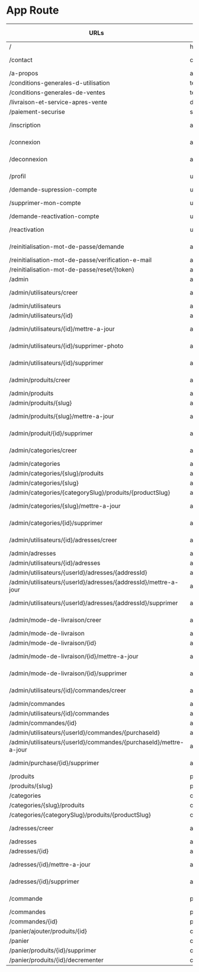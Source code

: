 # App Route

| URLs                                                              | Route names                   | Methods HTTP | Controllers                 | methods()                    | Status |
| ----------------------------------------------------------------- | ----------------------------- | ------------ | --------------------------- | ---------------------------- | ------ |
| /                                                                 | home                          | GET          | MainController              | home()                       | ✅     |
| /contact                                                          | contact                       | GET , POST   | MainController              | contact()                    | ✅     |
| /a-propos                                                         | about                         | GET          | MainController              | about()                      | ✅     |
| /conditions-generales-d-utilisation                               | terms_of_services             | GET          | MainController              | termsOfServices()            | ✅     |
| /conditions-generales-de-ventes                                   | terms_of_sales                | GET          | MainController              | termsOfSales()               | ✅     |
| /livraison-et-service-apres-vente                                 | delivery_and_customer_service | GET          | MainController              | deliveryAndCustomerService() | ✅     |
| /paiement-securise                                                | secure_payment                | GET          | MainController              | securePayment()              | ✅     |
| /inscription                                                      | app_register                  | GET, POST    | RegistrationController      | register()                   | ✅     |
| /connexion                                                        | app_login                     | GET, POST    | SecurityController          | login()                      | ✅     |
| /deconnexion                                                      | app_logout                    | GET, POST    | SecurityController          | logout()                     | ✅     |
| /profil                                                           | user_profile                  | GET, POST    | UserController              | profile()                    | ✅     |
| /demande-supression-compte                                        | user_delete_request           | GET          | UserController              | deleteRequest()              | ❌     |
| /supprimer-mon-compte                                             | user_delete_my-account        | GET, POST    | UserController              | delete()                     | ✅     |
| /demande-reactivation-compte                                      | user_reactivate_request       | GET          | UserController              | reactivateRequest()          | ❌     |
| /reactivation                                                     | user_reactivate               | GET, POST    | UserController              | reactivate()                 | ❌     |
| /reinitialisation-mot-de-passe/demande                            | app_forgot_password_request   | GET, POST    | ResetPasswordController     | request()                    | ❌     |
| /reinitialisation-mot-de-passe/verification-e-mail                | app_check_email               | GET          | ResetPasswordController     | checkEmail()                 | ❌     |
| /reinitialisation-mot-de-passe/reset/{token}                      | app_reset_password            | GET          | ResetPasswordController     | reset()                      | ❌     |
| /admin                                                            | admin_dashboard               | GET          | AdminMainController         | dashboard()                  | ✅     |
| /admin/utilisateurs/creer                                         | admin_user_create             | GET, POST    | AdminUserController         | create()                     | ✅     |
| /admin/utilisateurs                                               | admin_user_list               | GET          | AdminUserController         | list()                       | ✅     |
| /admin/utilisateurs/{id}                                          | admin_user_detail             | GET          | AdminUserController         | detail()                     | ✅     |
| /admin/utilisateurs/{id}/mettre-a-jour                            | admin_user_update             | GET, POST    | AdminUserController         | update()                     | ✅     |
| /admin/utilisateurs/{id}/supprimer-photo                          | admin_user_delete_picture     | GET, POST    | AdminUserController         | deletePicture()              | ✅     |
| /admin/utilisateurs/{id}/supprimer                                | admin_user_delete             | GET, POST    | AdminUserController         | delete()                     | ✅     |
| /admin/produits/creer                                             | admin_product_create          | GET, POST    | AdminProductController      | create()                     | ✅     |
| /admin/produits                                                   | admin_product_list            | GET          | AdminProductController      | list()                       | ✅     |
| /admin/produits/{slug}                                            | admin_product_detail          | GET          | AdminProductController      | detail()                     | ✅     |
| /admin/produits/{slug}/mettre-a-jour                              | admin_product_update          | GET, POST    | AdminProductController      | update()                     | ✅     |
| /admin/produit/{id}/supprimer                                     | admin_product_delete          | GET, POST    | AdminProductController      | delete()                     | ✅     |
| /admin/categories/creer                                           | admin_category_create         | GET, POST    | AdminCategoryController     | create()                     | ✅     |
| /admin/categories                                                 | admin_category_list           | GET          | AdminCategoryController     | list()                       | ✅     |
| /admin/categories/{slug}/produits                                 | admin_category_product_list   | GET          | AdminCategoryController     | productList()                | ✅     |
| /admin/categories/{slug}                                          | admin_category_detail         | GET          | AdminCategoryController     | detail()                     | ✅     |
| /admin/categories/{categorySlug}/produits/{productSlug}           | admin_category_product_detail | GET          | AdminCategoryController     | productDetail()              | ✅     |
| /admin/categories/{slug}/mettre-a-jour                            | admin_category_update         | GET, POST    | AdminCategoryController     | update()                     | ✅     |
| /admin/categories/{id}/supprimer                                  | admin_category_delete         | GET, POST    | AdminCategoryController     | delete()                     | ✅     |
| /admin/utilisateurs/{id}/adresses/creer                           | admin_address_create          | GET, POST    | AdminAddressController      | create()                     | ✅     |
| /admin/adresses                                                   | admin_address_list            | GET          | AdminAddressController      | list()                       | ✅     |
| /admin/utilisateurs/{id}/adresses                                 | admin_address_user_list       | GET          | AdminAddressController      | userList()                   | ✅     |
| /admin/utilisateurs/{userId}/adresses/{addressId}                 | admin_address_detail          | GET          | AdminAddressController      | detail()                     | ✅     |
| /admin/utilisateurs/{userId}/adresses/{addressId}/mettre-a-jour   | admin_address_update          | GET, POST    | AdminAddressController      | update()                     | ✅     |
| /admin/utilisateurs/{userId}/adresses/{addressId}/supprimer       | admin_address_delete          | GET, POST    | AdminAddressController      | delete()                     | ✅     |
| /admin/mode-de-livraison/creer                                    | admin_delivery_mode_create    | GET, POST    | AdminDeliveryModeController | create()                     | ✅     |
| /admin/mode-de-livraison                                          | admin_delivery_mode_list      | GET          | AdminDeliveryModeController | list()                       | ✅     |
| /admin/mode-de-livraison/{id}                                     | admin_delivery_mode_detail    | GET          | AdminDeliveryModeController | detail()                     | ✅     |
| /admin/mode-de-livraison/{id}/mettre-a-jour                       | admin_delivery_mode_update    | GET, POST    | AdminDeliveryModeController | update()                     | ✅     |
| /admin/mode-de-livraison/{id}/supprimer                           | admin_delivery_mode_delete    | GET, POST    | AdminDeliveryModeController | delete()                     | ✅     |
| /admin/utilisateurs/{id}/commandes/creer                          | admin_purchase_create         | GET, POST    | AdminPurchaseController     | create()                     | ✅     |
| /admin/commandes                                                  | admin_purchase_list           | GET          | AdminPurchaseController     | list()                       | ✅     |
| /admin/utilisateurs/{id}/commandes                                | admin_purchase_user_list      | GET          | AdminPurchaseController     | userList()                   | ✅     |
| /admin/commandes/{id}                                             | admin_purchase_detail         | GET          | AdminPurchaseController     | detail()                     | ✅     |
| /admin/utilisateurs/{userId}/commandes/{purchaseId}               | admin_purchase_user_detail    | GET          | AdminPurchaseController     | userDetail()                 | ✅     |
| /admin/utilisateurs/{userId}/commandes/{purchaseId}/mettre-a-jour | admin_purchase_update         | GET, POST    | AdminPurchaseController     | userDetail()                 | ✅     |
| /admin/purchase/{id}/supprimer                                    | admin_purchase_delete         | GET, POST    | AdminPurchaseController     | delete()                     | ✅     |
| /produits                                                         | product_list                  | GET          | ProductController           | list()                       | ✅     |
| /produits/{slug}                                                  | product_detail                | GET          | ProductController           | detail()                     | ✅     |
| /categories                                                       | category_list                 | GET          | CategoryController          | list()                       | ✅     |
| /categories/{slug}/produits                                       | category_product_list         | GET          | CategoryController          | productList()                | ✅     |
| /categories/{categorySlug}/produits/{productSlug}                 | category_product_detail       | GET          | CategoryController          | productDetail()              | ✅     |
| /adresses/creer                                                   | address_create                | GET, POST    | AddressController           | create()                     | ✅     |
| /adresses                                                         | address_list                  | GET          | AddressController           | list()                       | ✅     |
| /adresses/{id}                                                    | address_detail                | GET          | AddressController           | detail()                     | ✅     |
| /adresses/{id}/mettre-a-jour                                      | address_update                | GET, POST    | AddressController           | update()                     | ✅     |
| /adresses/{id}/supprimer                                           | address_delete                | GET, POST    | AddressController           | delete()                     | ✅     |
| /commande                                                         | purchase                      | GET, POST    | PurchaseController          | purchase()                   | ✅     |
| /commandes                                                        | purchase_list                 | GET          | PurchaseController          | list()                       | ✅     |
| /commandes/{id}                                                   | purchase_detail               | GET          | PurchaseController          | detail()                     | ✅     |
| /panier/ajouter/produits/{id}                                     | cart_add                      | GET          | CartController              | add()                        | ✅     |
| /panier                                                           | cart_detail                   | GET          | CartController              | add()                        | ✅     |
| /panier/produits/{id}/supprimer                                   | cart_delete                   | GET          | CartController              | delete()                     | ✅     |
| /panier/produits/{id}/decrementer                                 | cart_decremente               | GET          | CartController              | decremente()                 | ✅     |
